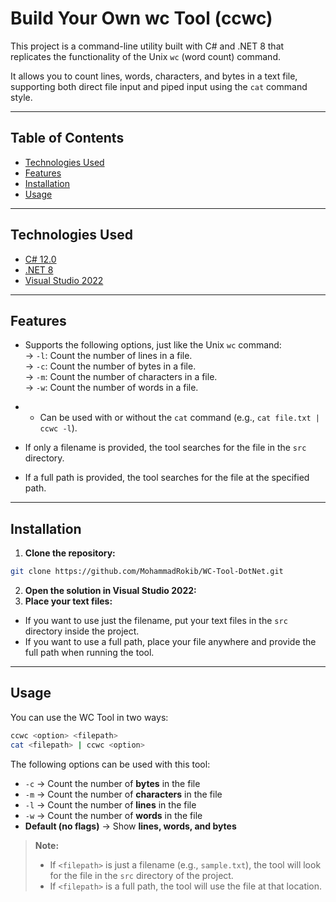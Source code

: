 ﻿# Build Your Own wc Tool (ccwc)

This project is a command-line utility built with C# and .NET 8 that replicates the functionality of the Unix `wc` (word count) command.

It allows you to count lines, words, characters, and bytes in a text file, supporting both direct file input and piped input using the `cat` command style.

---

## Table of Contents

- [Technologies Used](#technologies-used)
- [Features](#features)
- [Installation](#installation)
- [Usage](#usage)

---

## Technologies Used

- [C# 12.0](https://learn.microsoft.com/en-us/dotnet/csharp/whats-new/csharp-12)
- [.NET 8](https://learn.microsoft.com/en-us/dotnet/core/dotnet-eight)
- [Visual Studio 2022](https://visualstudio.microsoft.com/vs/)

---

## Features

- Supports the following options, just like the Unix `wc` command:<br>
  -> `-l`: Count the number of lines in a file.<br>
  -> `-c`: Count the number of bytes in a file.<br>
  -> `-m`: Count the number of characters in a file.<br>
  -> `-w`: Count the number of words in a file.<br>

- - Can be used with or without the `cat` command (e.g., `cat file.txt | ccwc -l`).
- If only a filename is provided, the tool searches for the file in the `src` directory.
- If a full path is provided, the tool searches for the file at the specified path.

---

## Installation

1. **Clone the repository:**
```sh
git clone https://github.com/MohammadRokib/WC-Tool-DotNet.git
```
2. **Open the solution in Visual Studio 2022:**
3. **Place your text files:**
- If you want to use just the filename, put your text files in the `src` directory inside the project.
- If you want to use a full path, place your file anywhere and provide the full path when running the tool.

---

## Usage

You can use the WC Tool in two ways:

```bash
ccwc <option> <filepath>
cat <filepath> | ccwc <option>
```

The following options can be used with this tool:

- `-c` → Count the number of **bytes** in the file  
- `-m` → Count the number of **characters** in the file  
- `-l` → Count the number of **lines** in the file  
- `-w` → Count the number of **words** in the file
- **Default (no flags)** → Show **lines, words, and bytes**

> **Note:**  
> - If `<filepath>` is just a filename (e.g., `sample.txt`), the tool will look for the file in the `src` directory of the project.  
> - If `<filepath>` is a full path, the tool will use the file at that location.